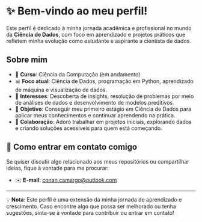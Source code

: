 # ✨ Bem-vindo ao meu perfil!  

Este perfil é dedicado à minha jornada acadêmica e profissional no mundo da **Ciência de Dados**, com foco em aprendizado e projetos práticos que refletem minha evolução como estudante e aspirante a cientista de dados.  

## Sobre mim  

- 📘 **Curso**: Ciência da Computação (em andamento)  
- 📊 **Foco atual**: Ciência de Dados, programação em Python, aprendizado de máquina e visualização de dados.  
- 🧠 **Interesses**: Descoberta de insights, resolução de problemas por meio de análises de dados e desenvolvimento de modelos preditivos.  
- 🚀 **Objetivo**: Conseguir meu primeiro estágio em Ciência de Dados para aplicar meus conhecimentos e continuar aprendendo na prática.  
- 🤝 **Colaboração**: Adoro trabalhar em projetos iniciais, explorando dados e criando soluções acessíveis para quem está começando.  

## 📩 Como entrar em contato comigo  

Se quiser discutir algo relacionado aos meus repositórios ou compartilhar ideias, fique à vontade para me procurar:  

- ✉️ **E-mail**: [conan.camargo@outlook.com](mailto:conan.camargo@outlook.com)  

---  

💡 **Nota**: Este perfil é uma extensão da minha jornada de aprendizado e crescimento. Caso encontre algo que possa ser melhorado ou tenha sugestões, sinta-se à vontade para contribuir ou entrar em contato!  
